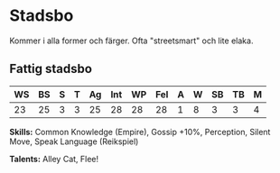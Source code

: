 # Stadsbo
Kommer i alla former och färger. Ofta "streetsmart" och lite elaka.

## Fattig stadsbo
|WS|BS|S|T|Ag|Int|WP|Fel|A|W|SB|TB|M|
|--|--|-|-|--|---|--|---|-|-|--|--|-|
|23|25|3|3|25|28|28|28|1|8|3|3|4|

**Skills:** Common Knowledge (Empire), Gossip +10%, Perception, Silent Move, Speak Language (Reikspiel)

**Talents:** Alley Cat, Flee!
